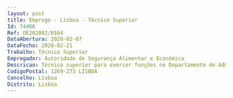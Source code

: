 ```yaml
--- 
layout: post
title: Emprego - Lisboa - Técnico Superior
Id: 74466
Ref: OE202002/0164
DataAbertura: 2020-02-07
DataFecho: 2020-02-21
Trabalho: Técnico Superior
Empregador: Autoridade de Segurança Alimentar e Económica
Descricao: Técnico superior para exercer funções no Departamento de Administração e Logística   Divisão de Gestão de Recursos Humanos. Exercer as atividades inerentes à carreira e categoria de Técnico Superior, correspondente ao grau de complexidade 3, no âmbito das atribuições da Divisão de Gestão de Recursos Humanos, compreendendo, entre outras, as seguintes atividades    Elaboração de pareceres e informações, em matéria de recursos humanos   Interpretação e aplicação da legislação relativa ao regime jurídico de empregopúblico dos trabalhadores, bem como sobre os respetivos sistemas de proteçãosocial   Gestão de processos de recrutamento e seleção de trabalhadores 
CodigoPostal: 1269-273 LISBOA
Concelho: Lisboa
Distrito: Lisboa
--- 
```

